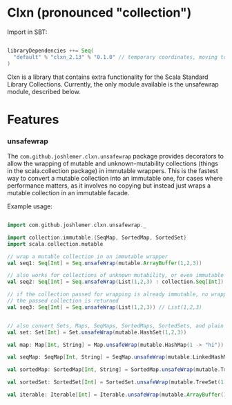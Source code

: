 # Clxn (pronounced "collection")

Import in SBT:
```scala

libraryDependencies ++= Seq(
  "default" % "clxn_2.13" % "0.1.0" // temporary coordinates, moving to jcenter shortly
)
```
Clxn is a library that contains extra functionality for the Scala Standard Library Collections. Currently, the only module available is the unsafewrap module, described below. 


# Features

### unsafewrap

The `com.github.joshlemer.clxn.unsafewrap` package provides decorators to allow the wrapping of mutable and unknown-mutability collections (things in the scala.collection package) in immutable wrappers. This is the fastest way to convert a mutable collection into an immutable one, for cases where performance matters, as it involves no copying but instead just wraps a mutable collection in an immutable facade.

Example usage: 

```scala

import com.github.joshlemer.clxn.unsafewrap._

import collection.immutable.{SeqMap, SortedMap, SortedSet}
import scala.collection.mutable

// wrap a mutable collection in an immutable wrapper
val seq1: Seq[Int] = Seq.unsafeWrap(mutable.ArrayBuffer(1,2,3)) 

// also works for collections of unknown mutability, or even immutable collections
val seq2: Seq[Int] = Seq.unsafeWrap(List(1,2,3) : collection.Seq[Int]) 

// if the collection passed for wrapping is already immutable, no wrapping is applied. 
// the passed collection is returned
val seq3: Seq[Int] = Seq.unsafeWrap(List(1,2,3)) // List(1,2,3)


// also convert Sets, Maps, SeqMaps, SortedMaps, SortedSets, and plain old Iterabls
val set: Set[Int] = Set.unsafeWrap(mutable.HashSet(1,2,3))

val map: Map[Int, String] = Map.unsafeWrap(mutable.HashMap(1 -> "hi"))

val seqMap: SeqMap[Int, String] = SeqMap.unsafeWrap(mutable.LinkedHashMap(1 -> "hi"))

val sortedMap: SortedMap[Int, String] = SortedMap.unsafeWrap(mutable.TreeMap(1 -> "hi"))

val sortedSet: SortedSet[Int] = SortedSet.unsafeWrap(mutable.TreeSet(1))

val iterable: Iterable[Int] = Iterable.unsafeWrap(mutable.ArrayBuffer(1,2,3))

```
